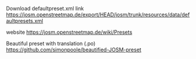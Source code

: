
Download defaultpreset.xml link
https://josm.openstreetmap.de/export/HEAD/josm/trunk/resources/data/defaultpresets.xml

website
https://josm.openstreetmap.de/wiki/Presets

Beautiful preset with translation (.po)
https://github.com/simonpoole/beautified-JOSM-preset